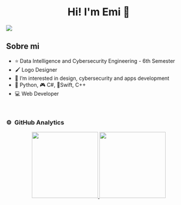 <h1 align="center">Hi! I'm <a>Emi</a> 👋</h1>
<img src="https://imgur.com/hC1lxMc.png">

<br>

## Sobre mi

- ⭐ Data Intelligence and Cybersecurity Engineering - 6th Semester
- 🖌️ Logo Designer
- 🎥 I’m interested in design, cybersecurity and apps development
- 🐍 Python, 🎮 C#, 📱Swift, C++
- 💻 Web Developer


<br>

### ⚙️ &nbsp;GitHub Analytics

<p align="center">
<a href="https://github.com/YaelSalinasLoz">
  <img height="180em" src="https://github-readme-stats-eight-theta.vercel.app/api?username=YaelSalinasLoz&show_icons=true&theme=algolia&include_all_commits=true&count_private=true"/>
  <img height="180em" src="https://github-readme-stats-eight-theta.vercel.app/api/top-langs/?username=YaelSalinasLoz&layout=compact&langs_count=8&theme=algolia"/>
</a>
</p>
